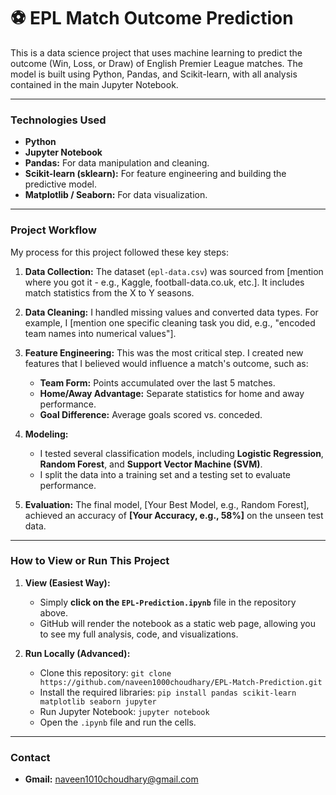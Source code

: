 # ⚽ EPL Match Outcome Prediction

This is a data science project that uses machine learning to predict the outcome (Win, Loss, or Draw) of English Premier League matches. The model is built using Python, Pandas, and Scikit-learn, with all analysis contained in the main Jupyter Notebook.

---

### Technologies Used
* **Python**
* **Jupyter Notebook**
* **Pandas:** For data manipulation and cleaning.
* **Scikit-learn (sklearn):** For feature engineering and building the predictive model.
* **Matplotlib / Seaborn:** For data visualization.

---

### Project Workflow

My process for this project followed these key steps:

1.  **Data Collection:** The dataset (`epl-data.csv`) was sourced from [mention where you got it - e.g., Kaggle, football-data.co.uk, etc.]. It includes match statistics from the X to Y seasons.

2.  **Data Cleaning:** I handled missing values and converted data types. For example, I [mention one specific cleaning task you did, e.g., "encoded team names into numerical values"].

3.  **Feature Engineering:** This was the most critical step. I created new features that I believed would influence a match's outcome, such as:
    * **Team Form:** Points accumulated over the last 5 matches.
    * **Home/Away Advantage:** Separate statistics for home and away performance.
    * **Goal Difference:** Average goals scored vs. conceded.

4.  **Modeling:**
    * I tested several classification models, including **Logistic Regression**, **Random Forest**, and **Support Vector Machine (SVM)**.
    * I split the data into a training set and a testing set to evaluate performance.

5.  **Evaluation:** The final model, [Your Best Model, e.g., Random Forest], achieved an accuracy of **[Your Accuracy, e.g., 58%]** on the unseen test data.

---

### How to View or Run This Project

1.  **View (Easiest Way):**
    * Simply **click on the `EPL-Prediction.ipynb`** file in the repository above.
    * GitHub will render the notebook as a static web page, allowing you to see my full analysis, code, and visualizations.

2.  **Run Locally (Advanced):**
    * Clone this repository: `git clone https://github.com/naveen1000choudhary/EPL-Match-Prediction.git`
    * Install the required libraries: `pip install pandas scikit-learn matplotlib seaborn jupyter`
    * Run Jupyter Notebook: `jupyter notebook`
    * Open the `.ipynb` file and run the cells.

---

### Contact
* **Gmail:** [naveen1010choudhary@gmail.com](mailto:your.email@gmail.com)
